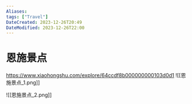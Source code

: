```yaml
---
Aliases: 
tags: ["Travel"]
DateCreated: 2023-12-26T20:49
DateModified: 2023-12-26T22:00
---
```

# 恩施景点

https://www.xiaohongshu.com/explore/64ccdf8b000000000103d0d1
![[恩施景点_1.png]]

![[恩施景点_2.png]]
